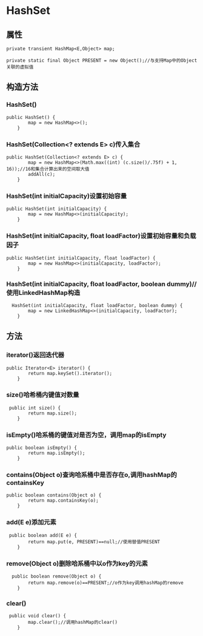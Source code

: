 # HashSet

## 属性
```
private transient HashMap<E,Object> map;

private static final Object PRESENT = new Object();//与支持Map中的Object关联的虚拟值
```

## 构造方法

###  HashSet()
```
public HashSet() {
        map = new HashMap<>();
    }

```

### HashSet(Collection<? extends E> c)传入集合
```
public HashSet(Collection<? extends E> c) {
        map = new HashMap<>(Math.max((int) (c.size()/.75f) + 1, 16));//16和集合计算出来的空间取大值
        addAll(c);
    }
```

### HashSet(int initialCapacity)设置初始容量
```
public HashSet(int initialCapacity) {
        map = new HashMap<>(initialCapacity);
    }
```

### HashSet(int initialCapacity, float loadFactor)设置初始容量和负载因子
```
public HashSet(int initialCapacity, float loadFactor) {
        map = new HashMap<>(initialCapacity, loadFactor);
    }
```

### HashSet(int initialCapacity, float loadFactor, boolean dummy)//使用LinkedHashMap构造
```
  HashSet(int initialCapacity, float loadFactor, boolean dummy) {
        map = new LinkedHashMap<>(initialCapacity, loadFactor);
    }
```

## 方法

### iterator()返回迭代器
```
public Iterator<E> iterator() {
        return map.keySet().iterator();
    }
```

###  size()哈希桶内键值对数量
```
 public int size() {
        return map.size();
    }
```

### isEmpty()哈系桶的键值对是否为空，调用map的isEmpty
```
public boolean isEmpty() {
        return map.isEmpty();
    }
```

### contains(Object o)查询哈系桶中是否存在o,调用hashMap的containsKey
```
public boolean contains(Object o) {
        return map.containsKey(o);
    }
```

### add(E e)添加元素
```
 public boolean add(E e) {
        return map.put(e, PRESENT)==null;//使用替值PRESENT
    }
```

### remove(Object o)删除哈系桶中以o作为key的元素
```
  public boolean remove(Object o) {
        return map.remove(o)==PRESENT;//o作为key调用hashMap的remove
    }
```

### clear()
```
 public void clear() {
        map.clear();//调用hashMap的clear()
    }
```




